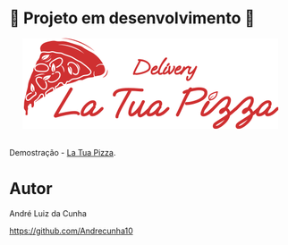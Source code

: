 # 🚧  Projeto em desenvolvimento  🚧

<div align="center">
    <a href="https://latuapizza.netlify.app/">
        <img src="front-end/src/assts/img/logo_mobile.svg" alt="Logo La Tua Pizza" />
    </a>
</div>
<br />

Demostração -  [La Tua Pizza](https://latuapizza.netlify.app/).



# Autor
André Luiz da Cunha

https://github.com/Andrecunha10


